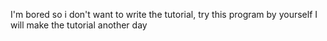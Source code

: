 I'm bored so i don't want to write the tutorial, try this program by yourself I will make the tutorial another day
